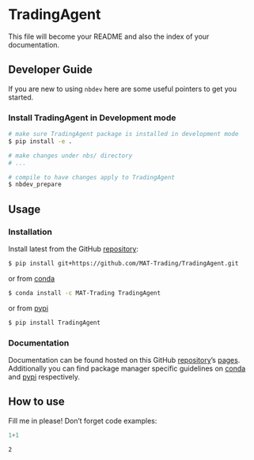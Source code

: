 # TradingAgent


<!-- WARNING: THIS FILE WAS AUTOGENERATED! DO NOT EDIT! -->

This file will become your README and also the index of your
documentation.

## Developer Guide

If you are new to using `nbdev` here are some useful pointers to get you
started.

### Install TradingAgent in Development mode

``` sh
# make sure TradingAgent package is installed in development mode
$ pip install -e .

# make changes under nbs/ directory
# ...

# compile to have changes apply to TradingAgent
$ nbdev_prepare
```

## Usage

### Installation

Install latest from the GitHub
[repository](https://github.com/MAT-Trading/TradingAgent):

``` sh
$ pip install git+https://github.com/MAT-Trading/TradingAgent.git
```

or from [conda](https://anaconda.org/MAT-Trading/TradingAgent)

``` sh
$ conda install -c MAT-Trading TradingAgent
```

or from [pypi](https://pypi.org/project/TradingAgent/)

``` sh
$ pip install TradingAgent
```

### Documentation

Documentation can be found hosted on this GitHub
[repository](https://github.com/MAT-Trading/TradingAgent)’s
[pages](https://MAT-Trading.github.io/TradingAgent/). Additionally you
can find package manager specific guidelines on
[conda](https://anaconda.org/MAT-Trading/TradingAgent) and
[pypi](https://pypi.org/project/TradingAgent/) respectively.

## How to use

Fill me in please! Don’t forget code examples:

``` python
1+1
```

    2
